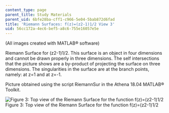 ```yaml
---
content_type: page
parent_title: Study Materials
parent_uid: 6bfe28ba-cff1-c966-5e04-5bab872d6fad
title: 'Riemann Surfaces: f(z)=(z2-1)1/2 View 3'
uid: 56cc172a-4ec6-bef5-a8c6-755e16057e5e
---
```


(All images created with MATLAB® software)

Riemann Surface for (z2\-1)1/2. This surface is an object in four dimensions and cannot be drawn properly in three dimensions. The self intersections that the picture shows are a by-product of projecting the surface on three dimensions. The singularities in the surface are at the branch points, namely: at z=1 and at z=-1.

Picture obtained using the script RiemannSur in the Athena 18.04 MATLAB® Toolkit.

![Figure 3: Top view of the Riemann Surface for the function f(z)=(z2-1)1/2 ](/courses/mathematics/18-04-complex-variables-with-applications-fall-1999/study-materials/riem_sqrt_Z2m1_tvH.GIF)  
Figure 3: Top view of the Riemann Surface for the function f(z)=(z2\-1)1/2